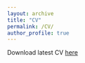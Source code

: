 ```yaml
---
layout: archive
title: "CV"
permalink: /CV/
author_profile: true
---
```

Download latest CV [here](https://nrkarthikeyan.github.io/files/CV_KNR_aug_2020.pdf)